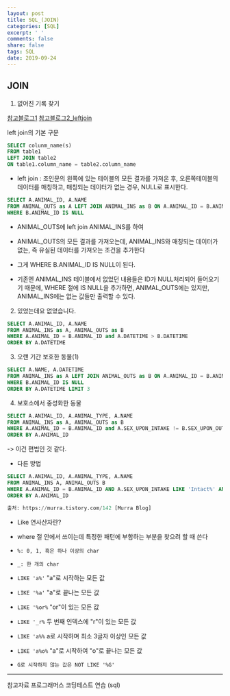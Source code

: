 ```yaml
---
layout: post
title: SQL_(JOIN)
categories: [SQL]
excerpt: ' '
comments: false
share: false
tags: SQL
date: 2019-09-24
---
```


## JOIN

1. 없어진 기록 찾기

[참고블로그1](https://wakestand.tistory.com/29)
[참고블로그2_leftjoin](https://rh-cp.tistory.com/44)

left join의 기본 구문

```sql
SELECT colunm_name(s)
FROM table1
LEFT JOIN table2
ON table1.column_name = table2.column_name
```

- left join : 조인문의 왼쪽에 있는 테이블의 모든 결과를 가져온 후, 오른쪽테이블의 데이터를 매칭하고, 매칭되는 데이터가 없는 경우, NULL로 표시한다.

```sql
SELECT A.ANIMAL_ID, A.NAME
FROM ANIMAL_OUTS as A LEFT JOIN ANIMAL_INS as B ON A.ANIMAL_ID = B.ANIMAL_ID
WHERE B.ANIMAL_ID IS NULL
```

- ANIMAL_OUTS에 left join ANIMAL_INS를 하여
- ANIMAL_OUTS의 모든 결과를 가져오는데, ANIMAL_INS와 매칭되는 데이터가 없는, 즉 유실된 데이터를 가져오는 조건을 추가한다
- 그게 WHERE B.ANIMAL_ID IS NULL이 된다.

- 기존엔 ANIMAL_INS 테이블에서 없었던 내용들은 ID가 NULL처리되어 들어오기기 때문에, WHERE 절에 IS NULL을 추가하면, ANIMAL_OUTS에는 있지만, ANIMAL_INS에는 없는 값들만 출력할 수 있다.

2. 있었는데요 없었습니다.

```sql
SELECT A.ANIMAL_ID, A.NAME
FROM ANIMAL_INS as A, ANIMAL_OUTS as B
WHERE A.ANIMAL_ID = B.ANIMAL_ID and A.DATETIME > B.DATETIME
ORDER BY A.DATETIME
```

3. 오랜 기간 보호한 동물(1)

```sql
SELECT A.NAME, A.DATETIME
FROM ANIMAL_INS as A LEFT JOIN ANIMAL_OUTS as B ON A.ANIMAL_ID = B.ANIMAL_ID
WHERE B.ANIMAL_ID IS NULL
ORDER BY A.DATETIME LIMIT 3
```

4. 보호소에서 중성화한 동물

```sql
SELECT A.ANIMAL_ID, A.ANIMAL_TYPE, A.NAME
FROM ANIMAL_INS as A, ANIMAL_OUTS as B
WHERE A.ANIMAL_ID = B.ANIMAL_ID and A.SEX_UPON_INTAKE != B.SEX_UPON_OUTCOME
ORDER BY A.ANIMAL_ID
```

-> 이건 편법인 것 같다.

- 다른 방법

```sql
SELECT A.ANIMAL_ID, A.ANIMAL_TYPE, A.NAME
FROM ANIMAL_INS A, ANIMAL_OUTS B
WHERE A.ANIMAL_ID = B.ANIMAL_ID AND A.SEX_UPON_INTAKE LIKE 'Intact%' AND ( B.SEX_UPON_OUTCOME LIKE 'Spayed Female' OR B.SEX_UPON_OUTCOME LIKE 'Neutered Male' )
ORDER BY A.ANIMAL_ID

출처: https://murra.tistory.com/142 [Murra Blog]
```

- Like 연사산자란?
- where 절 안에서 쓰이는데 특정한 패턴에 부함하는 부분을 찾으려 할 때 쓴다
- `%: 0, 1, 혹은 하나 이상의 char`
- `_: 한 개의 char`

- `LIKE 'a%'` "a"로 시작하는 모든 값
- `LIKE '%a'` "a"로 끝나는 모든 값
- `LIKE '%or%` "or"이 있는 모든 값
- `LIKE '_r%` 두 번째 인덱스에 "r"이 있는 모든 값
- `LIKE 'a%%` a로 시작하며 최소 3글자 이상인 모든 값
- `LIKE 'a%o%` "a"로 시작하여 "o"로 끝나는 모든 값

- `G로 시작하지 않는 값은 NOT LIKE '%G'`

---

참고자료
프로그래머스 코딩테스트 연습 (sql)
